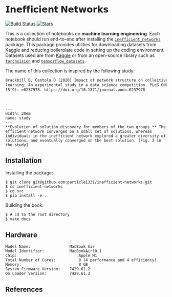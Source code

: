 # 𝗜𝗻𝗲𝗳𝗳𝗶𝗰𝗶𝗲𝗻𝘁 𝗡𝗲𝘁𝘄𝗼𝗿𝗸𝘀


[![Build Status](https://img.shields.io/endpoint.svg?url=https%3A%2F%2Factions-badge.atrox.dev%2Fparticle1331%2Finefficient-networks%2Fbadge%3Fref%3Dmaster&label=build&logo=none)](https://actions-badge.atrox.dev/particle1331/inefficient-networks/goto?ref=master)
[![Stars](https://img.shields.io/github/stars/particle1331/inefficient-networks?style=social)](https://github.com/particle1331/inefficient-networks)



This is a collection of notebooks on **machine learning engineering**. 
Each notebook should run end-to-end after installing the [`inefficient_networks`](https://github.com/particle1331/inefficient-networks/tree/master/src/inefficient_networks) package. This package provides utilities for downloading datasets from Kaggle and reducing boilerplate code in setting up the coding environment. Datasets used are from [Kaggle](https://www.kaggle.com/datasets) or from an open-source library such as
[`torchvision`](https://pytorch.org/vision/stable/index.html) and [`tensorflow_datasets`](https://www.tensorflow.org/datasets). 


The name of this collection is inspired by the following study:


```txt
Brackbill D, Centola D (2020) Impact of network structure on collective 
learning: An experimental study in a data science competition. PLoS ONE 
15(9): e0237978. https://doi.org/10.1371/journal.pone.0237978
```

<br>

```{figure} img/pone.0237978.g003.png
---
width: 30em
name: study
---
**Evolution of solution discovery for members of the two groups.** The efficient network converged on a small set of solutions, whereas individuals in the inefficient network explored a greater diversity of solutions, and eventually converged on the best solution. [Fig. 3 in the study]
```

## Installation

Installing the package:

```
$ git clone git@github.com:particle1331/inefficient-networks.git
$ cd inefficient-networks
$ cd src
$ pip install -e .
```

Building the book:

```
$ # cd to the root directory
$ make docs
```



## Hardware

```text
Model Name:	                MacBook Air
Model Identifier:	        MacBookAir10,1
Chip:                           Apple M1
Total Number of Cores:          8 (4 performance and 4 efficiency)
Memory:                         8 GB
System Firmware Version:	7429.61.2
OS Loader Version:	        7429.61.2
```




## References 

```{bibliography}
```